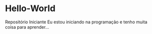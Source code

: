 # Hello-World
Repositório Iniciante
Eu estou iniciando na programação e tenho muita coisa para aprender...
